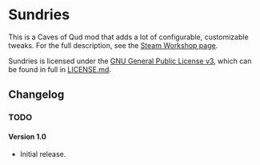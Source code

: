 # Sundries

This is a Caves of Qud mod that adds a lot of configurable, customizable tweaks. For the full description, see the [Steam Workshop page](https://steamcommunity.com/sharedfiles/filedetails/?id=3092205971).

Sundries is licensed under the [GNU General Public License v3](http://www.gnu.org/licenses/agpl.html), which can be found in full in [LICENSE.md](LICENSE.md).

## Changelog

### TODO
#### Version 1.0
* Initial release.

